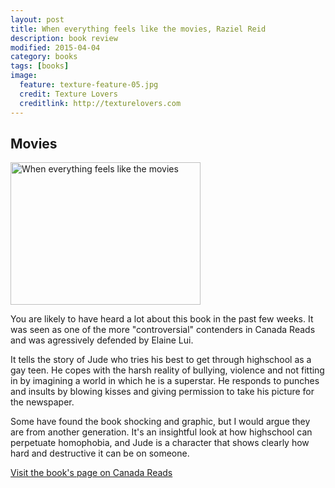 ```yaml
---
layout: post
title: When everything feels like the movies, Raziel Reid
description: book review
modified: 2015-04-04
category: books
tags: [books]
image:
  feature: texture-feature-05.jpg
  credit: Texture Lovers
  creditlink: http://texturelovers.com
---
```


<body>
 <h2>Movies</h2>
 <img src="movies.jpg" alt="When everything feels like the movies" style="width:304px;height:228px">
</body>

You are likely to have heard a lot about this book in the past few weeks. It was seen as one of the more "controversial" contenders in Canada Reads and was agressively defended by Elaine Lui.

It tells the story of Jude who tries his best to get through highschool as a gay teen. He copes with the harsh reality of bullying, violence and not fitting in by imagining a world in which he is a superstar. He responds to punches and insults by blowing kisses and giving permission to take his picture for the newspaper.

Some have found the book shocking and graphic, but I would argue they are from another generation. It's an insightful look at how highschool can perpetuate homophobia, and Jude is a character that shows clearly how hard and destructive it can be on someone. 


<a href="http://www.cbc.ca/books/2014/10/when-everything-feels-like-the-movies.html">Visit the book's page on Canada Reads</a>
